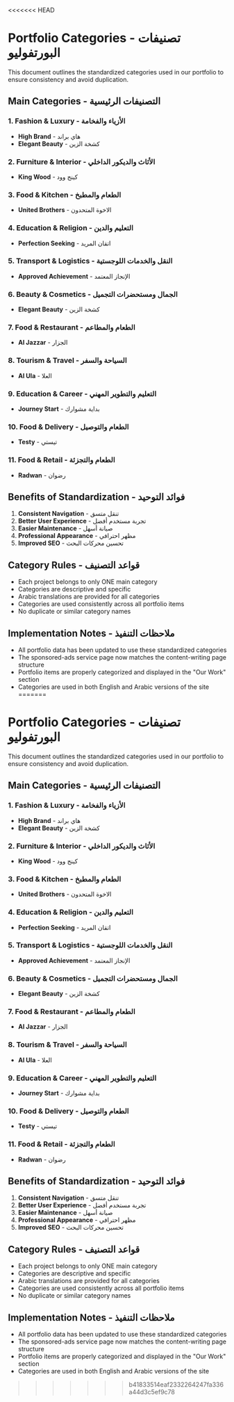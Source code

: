 <<<<<<< HEAD
# Portfolio Categories - تصنيفات البورتفوليو

This document outlines the standardized categories used in our portfolio to ensure consistency and avoid duplication.

## Main Categories - التصنيفات الرئيسية

### 1. Fashion & Luxury - الأزياء والفخامة
- **High Brand** - هاي براند
- **Elegant Beauty** - كشخة الزين

### 2. Furniture & Interior - الأثاث والديكور الداخلي
- **King Wood** - كينج وود

### 3. Food & Kitchen - الطعام والمطبخ
- **United Brothers** - الاخوة المتحدون

### 4. Education & Religion - التعليم والدين
- **Perfection Seeking** - اتقان المريد

### 5. Transport & Logistics - النقل والخدمات اللوجستية
- **Approved Achievement** - الإنجاز المعتمد

### 6. Beauty & Cosmetics - الجمال ومستحضرات التجميل
- **Elegant Beauty** - كشخة الزين

### 7. Food & Restaurant - الطعام والمطاعم
- **Al Jazzar** - الجزار

### 8. Tourism & Travel - السياحة والسفر
- **Al Ula** - العلا

### 9. Education & Career - التعليم والتطوير المهني
- **Journey Start** - بداية مشوارك

### 10. Food & Delivery - الطعام والتوصيل
- **Testy** - تيستي

### 11. Food & Retail - الطعام والتجزئة
- **Radwan** - رضوان

## Benefits of Standardization - فوائد التوحيد

1. **Consistent Navigation** - تنقل متسق
2. **Better User Experience** - تجربة مستخدم أفضل
3. **Easier Maintenance** - صيانة أسهل
4. **Professional Appearance** - مظهر احترافي
5. **Improved SEO** - تحسين محركات البحث

## Category Rules - قواعد التصنيف

- Each project belongs to only ONE main category
- Categories are descriptive and specific
- Arabic translations are provided for all categories
- Categories are used consistently across all portfolio items
- No duplicate or similar category names

## Implementation Notes - ملاحظات التنفيذ

- All portfolio data has been updated to use these standardized categories
- The sponsored-ads service page now matches the content-writing page structure
- Portfolio items are properly categorized and displayed in the "Our Work" section
- Categories are used in both English and Arabic versions of the site
=======
# Portfolio Categories - تصنيفات البورتفوليو

This document outlines the standardized categories used in our portfolio to ensure consistency and avoid duplication.

## Main Categories - التصنيفات الرئيسية

### 1. Fashion & Luxury - الأزياء والفخامة
- **High Brand** - هاي براند
- **Elegant Beauty** - كشخة الزين

### 2. Furniture & Interior - الأثاث والديكور الداخلي
- **King Wood** - كينج وود

### 3. Food & Kitchen - الطعام والمطبخ
- **United Brothers** - الاخوة المتحدون

### 4. Education & Religion - التعليم والدين
- **Perfection Seeking** - اتقان المريد

### 5. Transport & Logistics - النقل والخدمات اللوجستية
- **Approved Achievement** - الإنجاز المعتمد

### 6. Beauty & Cosmetics - الجمال ومستحضرات التجميل
- **Elegant Beauty** - كشخة الزين

### 7. Food & Restaurant - الطعام والمطاعم
- **Al Jazzar** - الجزار

### 8. Tourism & Travel - السياحة والسفر
- **Al Ula** - العلا

### 9. Education & Career - التعليم والتطوير المهني
- **Journey Start** - بداية مشوارك

### 10. Food & Delivery - الطعام والتوصيل
- **Testy** - تيستي

### 11. Food & Retail - الطعام والتجزئة
- **Radwan** - رضوان

## Benefits of Standardization - فوائد التوحيد

1. **Consistent Navigation** - تنقل متسق
2. **Better User Experience** - تجربة مستخدم أفضل
3. **Easier Maintenance** - صيانة أسهل
4. **Professional Appearance** - مظهر احترافي
5. **Improved SEO** - تحسين محركات البحث

## Category Rules - قواعد التصنيف

- Each project belongs to only ONE main category
- Categories are descriptive and specific
- Arabic translations are provided for all categories
- Categories are used consistently across all portfolio items
- No duplicate or similar category names

## Implementation Notes - ملاحظات التنفيذ

- All portfolio data has been updated to use these standardized categories
- The sponsored-ads service page now matches the content-writing page structure
- Portfolio items are properly categorized and displayed in the "Our Work" section
- Categories are used in both English and Arabic versions of the site
>>>>>>> b41833514eaf2332264247fa336a44d3c5ef9c78

